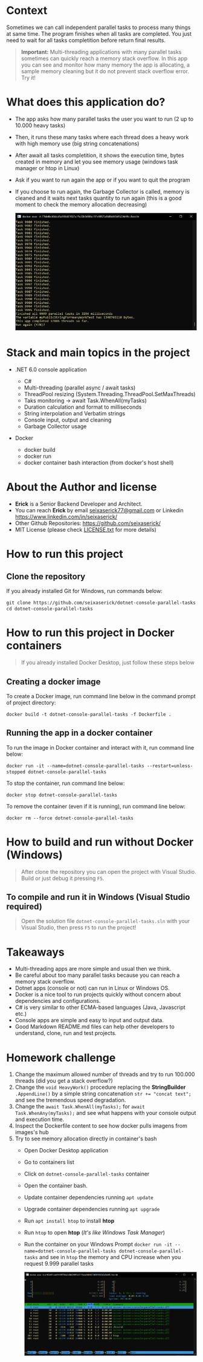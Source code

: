 # Context
Sometimes we can call independent parallel tasks to process many things at same time.
The program finishes when all tasks are completed.
You just need to wait for all tasks completition before return final results.

> **Important:** Multi-threading applications with many parallel tasks sometimes can quickly reach a memory stack overflow. In this app you can see and monitor how many memory the app is allocating, a sample memory cleaning but it do not prevent stack overflow error. Try it!

# What does this application do?
- The app asks how many parallel tasks the user you want to run (2 up to 10.000 heavy tasks)
- Then, it runs these many tasks where each thread does a heavy work with high memory use (big string concatenations)
- After await all tasks completition, it shows the execution time, bytes created in memory and let you see memory usage (windows task manager or htop in Linux)
- Ask if you want to run again the app or if you want to quit the program
- If you choose to run again, the Garbage Collector is called, memory is cleaned and it waits next tasks quantity to run again (this is a good moment to check the memory allocation decreasing)
 
  ![app running](./img/app-running1.png "app running")

# Stack and main topics in the project
- .NET 6.0 console application
    - C# 
    - Multi-threading (parallel async / await tasks)
    - ThreadPool resizing (System.Threading.ThreadPool.SetMaxThreads)
    - Taks monitoring -> await Task.WhenAll(myTasks)
    - Duration calculation and format to milliseconds
    - String interpolation and Verbatim strings
    - Console input, output and cleaning
    - Garbage Collector usage

- Docker
    - docker build
    - docker run
    - docker container bash interaction (from docker's host shell)


# About the Author and license
- **Erick** is a Senior Backend Developer and Architect. 
- You can reach **Erick** by email <seixaserick77@gmail.com> or Linkedin <https://www.linkedin.com/in/seixaserick/>
- Other Github Repositories: <https://github.com/seixaserick/> 
- MIT License (please check [LICENSE.txt](LICENSE.txt) for more details)


# How to run this project 

## Clone the repository

If you already installed Git for Windows, run commands below:
```
git clone https://github.com/seixaserick/dotnet-console-parallel-tasks
cd dotnet-console-parallel-tasks
```


# How to run this project in Docker containers
> If you already installed Docker Desktop, just follow these steps below


## Creating a docker image
To create a Docker image, run command line below in the command prompt of project directory:
```
docker build -t dotnet-console-parallel-tasks -f Dockerfile .
```


## Running the app in a docker container


To run the image in Docker container and interact with it, run command line below: 
```
docker run -it --name=dotnet-console-parallel-tasks --restart=unless-stopped dotnet-console-parallel-tasks
```

To stop the container, run command line below: 
```
docker stop dotnet-console-parallel-tasks
```

To remove the container (even if it is running), run command line below: 
```
docker rm --force dotnet-console-parallel-tasks
```

# How to build and run without Docker (Windows)

> After clone the repository you can open the project with Visual Studio. Build or just debug it pressing ```F5```.

## To compile and run it in Windows (Visual Studio required)
> Open the solution file ```dotnet-console-parallel-tasks.sln``` with your Visual Studio, then press ```F5``` to run the project!



# Takeaways

- Multi-threading apps are more simple and usual then we think.
- Be careful about too many parallel tasks because you can reach a memory stack overflow.
- Dotnet apps (console or not) can run in Linux or Windows OS.
- Docker is a nice tool to run projects quickly without concern about dependencies and configurations.
- C# is very similar to other ECMA-based languages (Java, Javascript etc.)
- Console apps are simple and easy to input and output data.
- Good Markdown README.md files can help other developers to understand, clone, run and test projects.

# Homework challenge

1. Change the maximum allowed number of threads and try to run 100.000 threads (did you get a stack overflow?)
2. Change the ```void HeavyWork()``` procedure replacing the **StringBuilder** ```.AppendLine()``` by a simple string concatenation ```str += "concat text";``` and see the tremendous speed degradation.
3. Change the ```await Task.WhenAll(myTasks);``` for  ```await Task.WhenAny(myTasks);``` and see what happens with your console output and execution time.
4. Inspect the Dockerfile content to see how docker pulls imagens from images's hub
5. Try to see memory allocation directly in container's bash
    - Open Docker Desktop application
    - Go to containers list
    - Click on ```dotnet-console-parallel-tasks``` container
    - Open the container bash.
    - Update container dependencies running ```apt update```
    - Upgrade container dependencies running ```apt upgrade```
    - Run ```apt install htop``` to install **htop**
    - Run ```htop``` to open **htop**  (*It's like Windows Task Manager*) 
    - Run the container on your Windows Prompt ```docker run -it --name=dotnet-console-parallel-tasks dotnet-console-parallel-tasks``` and see in ```htop``` the memory and CPU increase when you request 9.999 parallel tasks

      ![htop](./img/htop.png "htop running inside container")